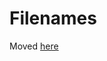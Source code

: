 # Filenames

Moved [here](https://bids-website.readthedocs.io/en/latest/getting_started/folders_and_files/files.html)
